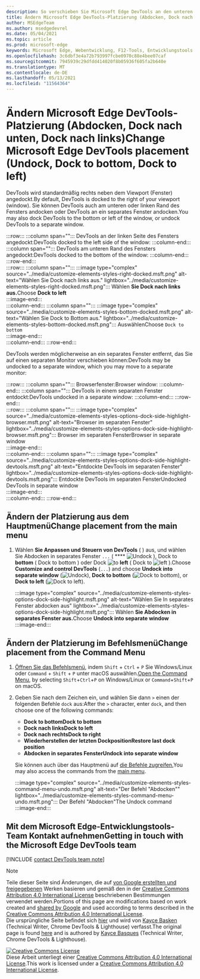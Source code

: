 ```yaml
---
description: So verschieben Sie Microsoft Edge DevTools an den unteren oder linken Rand Des Viewports oder in ein separates Fenster.
title: Ändern Microsoft Edge DevTools-Platzierung (Abdocken, Dock nach unten, Dock nach links)
author: MSEdgeTeam
ms.author: msedgedevrel
ms.date: 05/04/2021
ms.topic: article
ms.prod: microsoft-edge
keywords: Microsoft Edge, Webentwicklung, F12-Tools, Entwicklungstools
ms.openlocfilehash: 3c6dbf3e4a72b793997fcbe0970c88e4bee07caf
ms.sourcegitcommit: 7945939c29dfdd414020f8b05936f605fa2b640e
ms.translationtype: MT
ms.contentlocale: de-DE
ms.lasthandoff: 05/13/2021
ms.locfileid: "11564364"
---
```

<!-- Copyright Kayce Basques 

   Licensed under the Apache License, Version 2.0 (the "License");
   you may not use this file except in compliance with the License.
   You may obtain a copy of the License at

       https://www.apache.org/licenses/LICENSE-2.0

   Unless required by applicable law or agreed to in writing, software
   distributed under the License is distributed on an "AS IS" BASIS,
   WITHOUT WARRANTIES OR CONDITIONS OF ANY KIND, either express or implied.
   See the License for the specific language governing permissions and
   limitations under the License.  -->
# <a name="change-microsoft-edge-devtools-placement-undock-dock-to-bottom-dock-to-left"></a><span data-ttu-id="8a61d-104">Ändern Microsoft Edge DevTools-Platzierung (Abdocken, Dock nach unten, Dock nach links)</span><span class="sxs-lookup"><span data-stu-id="8a61d-104">Change Microsoft Edge DevTools placement (Undock, Dock to bottom, Dock to left)</span></span>  

<span data-ttu-id="8a61d-105">DevTools wird standardmäßig rechts neben dem Viewport (Fenster) angedockt.</span><span class="sxs-lookup"><span data-stu-id="8a61d-105">By default, DevTools is docked to the right of your viewport (window).</span></span>  <span data-ttu-id="8a61d-106">Sie können DevTools auch am unteren oder linken Rand des Fensters andocken oder DevTools an ein separates Fenster andocken.</span><span class="sxs-lookup"><span data-stu-id="8a61d-106">You may also dock DevTools to the bottom or left of the window, or undock DevTools to a separate window.</span></span>

:::row:::
   :::column span="":::
      <span data-ttu-id="8a61d-107">DevTools an der linken Seite des Fensters angedockt:</span><span class="sxs-lookup"><span data-stu-id="8a61d-107">DevTools docked to the left side of the window:</span></span>
   :::column-end:::
   :::column span="":::
      <span data-ttu-id="8a61d-108">DevTools am unteren Rand des Fensters angedockt:</span><span class="sxs-lookup"><span data-stu-id="8a61d-108">DevTools docked to the bottom of the window:</span></span>
   :::column-end:::
:::row-end:::  
:::row:::
   :::column span="":::
      :::image type="complex" source="../media/customize-elements-styles-right-docked.msft.png" alt-text="Wählen Sie Dock nach links aus." lightbox="../media/customize-elements-styles-right-docked.msft.png":::
         <span data-ttu-id="8a61d-110">Wählen **Sie Dock nach links aus.**</span><span class="sxs-lookup"><span data-stu-id="8a61d-110">Choose **Dock to left**</span></span>  
      :::image-end:::  
   :::column-end:::
   :::column span="":::
      :::image type="complex" source="../media/customize-elements-styles-bottom-docked.msft.png" alt-text="Wählen Sie Dock to Bottom aus." lightbox="../media/customize-elements-styles-bottom-docked.msft.png":::
         <span data-ttu-id="8a61d-112">Auswählen</span><span class="sxs-lookup"><span data-stu-id="8a61d-112">Choose</span></span> `Dock to bottom`  
      :::image-end:::  
   :::column-end:::
:::row-end:::  

<span data-ttu-id="8a61d-113">DevTools werden möglicherweise an ein separates Fenster entfernt, das Sie auf einen separaten Monitor verschieben können:</span><span class="sxs-lookup"><span data-stu-id="8a61d-113">DevTools may be undocked to a separate window, which you may move to a separate monitor:</span></span>

:::row:::
   :::column span="":::
      <span data-ttu-id="8a61d-114">Browserfenster:</span><span class="sxs-lookup"><span data-stu-id="8a61d-114">Browser window:</span></span>
   :::column-end:::
   :::column span="":::
      <span data-ttu-id="8a61d-115">DevTools in einem separaten Fenster entdockt:</span><span class="sxs-lookup"><span data-stu-id="8a61d-115">DevTools undocked in a separate window:</span></span>
   :::column-end:::
:::row-end:::  
:::row:::
   :::column span="":::
      :::image type="complex" source="../media/customize-elements-styles-options-dock-side-highlight-browser.msft.png" alt-text="Browser im separaten Fenster" lightbox="../media/customize-elements-styles-options-dock-side-highlight-browser.msft.png":::
         <span data-ttu-id="8a61d-117">Browser im separaten Fenster</span><span class="sxs-lookup"><span data-stu-id="8a61d-117">Browser in separate window</span></span>  
      :::image-end:::  
   :::column-end:::
   :::column span="":::
      :::image type="complex" source="../media/customize-elements-styles-options-dock-side-highlight-devtools.msft.png" alt-text="Entdockte DevTools im separaten Fenster" lightbox="../media/customize-elements-styles-options-dock-side-highlight-devtools.msft.png":::
         <span data-ttu-id="8a61d-119">Entdockte DevTools im separaten Fenster</span><span class="sxs-lookup"><span data-stu-id="8a61d-119">Undocked DevTools in separate window</span></span>  
      :::image-end:::  
   :::column-end:::
:::row-end:::  

## <a name="change-placement-from-the-main-menu"></a><span data-ttu-id="8a61d-120">Ändern der Platzierung aus dem Hauptmenü</span><span class="sxs-lookup"><span data-stu-id="8a61d-120">Change placement from the main menu</span></span>  

1.  <span data-ttu-id="8a61d-121">Wählen **Sie Anpassen und Steuern von DevTools** \( \) aus, und wählen Sie Abdocken in separates Fenster `...` \( \*\*\*\* ![ Undock ](../media/undock-icon.msft.png) \), Dock to **bottom** \( Dock to bottom \) oder Dock ![ to ](../media/bottom-icon.msft.png) **left** \( Dock to ![ left ](../media/left-icon.msft.png) \).</span><span class="sxs-lookup"><span data-stu-id="8a61d-121">Choose **Customize and control DevTools** \(`...`\) and choose **Undock into separate window** \(![Undock](../media/undock-icon.msft.png)\), **Dock to bottom** \(![Dock to bottom](../media/bottom-icon.msft.png)\), or **Dock to left** \(![Dock to left](../media/left-icon.msft.png)\).</span></span>  
    
    :::image type="complex" source="../media/customize-elements-styles-options-dock-side-highlight.msft.png" alt-text="Wählen Sie In separates Fenster abdocken aus" lightbox="../media/customize-elements-styles-options-dock-side-highlight.msft.png":::
       <span data-ttu-id="8a61d-123">Wählen **Sie Abdocken in separates Fenster aus.**</span><span class="sxs-lookup"><span data-stu-id="8a61d-123">Choose **Undock into separate window**</span></span>  
    :::image-end:::  
    
## <a name="change-placement-from-the-command-menu"></a><span data-ttu-id="8a61d-124">Ändern der Platzierung im Befehlsmenü</span><span class="sxs-lookup"><span data-stu-id="8a61d-124">Change placement from the Command Menu</span></span>  

1.  <span data-ttu-id="8a61d-125">[Öffnen Sie das Befehlsmenü][DevtoolsCommandMenu], indem `Shift` + `Ctrl` + `P` Sie Windows/Linux oder `Command` + `Shift` + `P` unter macOS auswählen.</span><span class="sxs-lookup"><span data-stu-id="8a61d-125">[Open the Command Menu][DevtoolsCommandMenu], by selecting `Shift`+`Ctrl`+`P` on Windows/Linux or `Command`+`Shift`+`P` on macOS.</span></span>  
1.  <span data-ttu-id="8a61d-126">Geben Sie nach dem Zeichen ein, und wählen Sie dann `>` einen der folgenden Befehle `dock` aus:</span><span class="sxs-lookup"><span data-stu-id="8a61d-126">After the `>` character, enter `dock`, and then choose one of the following commands:</span></span>  
    
    *  **<span data-ttu-id="8a61d-127">Dock to bottom</span><span class="sxs-lookup"><span data-stu-id="8a61d-127">Dock to bottom</span></span>**
    *  **<span data-ttu-id="8a61d-128">Dock nach links</span><span class="sxs-lookup"><span data-stu-id="8a61d-128">Dock to left</span></span>**
    *  **<span data-ttu-id="8a61d-129">Dock nach rechts</span><span class="sxs-lookup"><span data-stu-id="8a61d-129">Dock to right</span></span>**
    *  **<span data-ttu-id="8a61d-130">Wiederherstellen der letzten Dockposition</span><span class="sxs-lookup"><span data-stu-id="8a61d-130">Restore last dock position</span></span>**
    *  **<span data-ttu-id="8a61d-131">Abdocken in separates Fenster</span><span class="sxs-lookup"><span data-stu-id="8a61d-131">Undock into separate window</span></span>**
    
    <span data-ttu-id="8a61d-132">Sie können auch über das Hauptmenü auf [die Befehle zugreifen.](#change-placement-from-the-main-menu)</span><span class="sxs-lookup"><span data-stu-id="8a61d-132">You may also access the commands from the [main menu](#change-placement-from-the-main-menu).</span></span> 
    
    :::image type="complex" source="../media/customize-elements-styles-command-menu-undo.msft.png" alt-text="Der Befehl "Abdocken"" lightbox="../media/customize-elements-styles-command-menu-undo.msft.png":::
       <span data-ttu-id="8a61d-134">Der Befehl "Abdocken"</span><span class="sxs-lookup"><span data-stu-id="8a61d-134">The Undock command</span></span>  
    :::image-end:::  
    
## <a name="getting-in-touch-with-the-microsoft-edge-devtools-team"></a><span data-ttu-id="8a61d-135">Mit dem Microsoft Edge-Entwicklungstools-Team Kontakt aufnehmen</span><span class="sxs-lookup"><span data-stu-id="8a61d-135">Getting in touch with the Microsoft Edge DevTools team</span></span>  

[!INCLUDE [contact DevTools team note](../includes/contact-devtools-team-note.md)]  

<!-- links -->  

[DevtoolsCommandMenu]: ../command-menu/index.md "Ausführen von Befehlen mit Microsoft Edge DevTools Command | Microsoft Docs"  

> [!NOTE]
> <span data-ttu-id="8a61d-137">Teile dieser Seite sind Änderungen, die auf [von Google erstellten und freigegebenen][GoogleSitePolicies] Werken basieren und gemäß den in der [Creative Commons Attribution 4.0 International License][CCA4IL] beschriebenen Bestimmungen verwendet werden.</span><span class="sxs-lookup"><span data-stu-id="8a61d-137">Portions of this page are modifications based on work created and [shared by Google][GoogleSitePolicies] and used according to terms described in the [Creative Commons Attribution 4.0 International License][CCA4IL].</span></span>  
> <span data-ttu-id="8a61d-138">Die ursprüngliche Seite befindet sich [hier](https://developers.google.com/web/tools/chrome-devtools/customize/placement) und wird von [Kayce Basken][KayceBasques] \(Technical Writer, Chrome DevTools \& Lighthouse\) verfasst.</span><span class="sxs-lookup"><span data-stu-id="8a61d-138">The original page is found [here](https://developers.google.com/web/tools/chrome-devtools/customize/placement) and is authored by [Kayce Basques][KayceBasques] \(Technical Writer, Chrome DevTools \& Lighthouse\).</span></span>  

[![Creative Commons License][CCby4Image]][CCA4IL]  
<span data-ttu-id="8a61d-140">Diese Arbeit unterliegt einer [Creative Commons Attribution 4.0 International License][CCA4IL].</span><span class="sxs-lookup"><span data-stu-id="8a61d-140">This work is licensed under a [Creative Commons Attribution 4.0 International License][CCA4IL].</span></span>  

[CCA4IL]: https://creativecommons.org/licenses/by/4.0  
[CCby4Image]: https://i.creativecommons.org/l/by/4.0/88x31.png  
[GoogleSitePolicies]: https://developers.google.com/terms/site-policies  
[KayceBasques]: https://developers.google.com/web/resources/contributors#kayce-basques  
